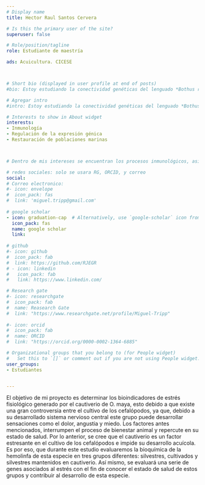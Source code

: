 ```yaml
---
# Display name
title: Hector Raul Santos Cervera

# Is this the primary user of the site?
superuser: false

# Role/position/tagline
role: Estudiante de maestría

ads: Acuicultura. CICESE



# Short bio (displayed in user profile at end of posts)
#bio: Estoy estudiando la conectividad genéticas del lenguado *Bothus robinsi* en el Golfo de México, utilizando RADseq

# Agregar intro
#intro: Estoy estudiando la conectividad genéticas del lenguado *Bothus robinsi* en el Golfo de México, utilizando RADseq

# Interests to show in About widget
interests: 
- Inmunología
- Regulación de la expresión génica
- Restauración de poblaciones marinas



# Dentro de mis intereses se encuentran los procesos inmunológicos, así como la expresión de genes (en este caso particular la transcriptómica). Así mismo es de mi interés el buceo científico y el repoblamiento de especies de importancia ecológica y económica.

# redes sociales: solo se usara RG, ORCID, y correo
social:
# Correo electronico:
#- icon: envelope
#  icon_pack: fas
#  link: 'miguel.tripp@gmail.com'
  
# google scholar
- icon: graduation-cap  # Alternatively, use `google-scholar` icon from `ai` icon pack
  icon_pack: fas
  name: google scholar
  link: 
  
# github
#- icon: github
#  icon_pack: fab
#  link: https://github.com/RJEGR
# - icon: linkedin
#   icon_pack: fab
#   link: https://www.linkedin.com/

# Research gate
#- icon: researchgate
#  icon_pack: fab
#  name: Reasearch Gate
#  link: "https://www.researchgate.net/profile/Miguel-Tripp"
  
#- icon: orcid
#  icon_pack: fab
#  name: ORCID
#  link: "https://orcid.org/0000-0002-1364-6885"

# Organizational groups that you belong to (for People widget)
#   Set this to `[]` or comment out if you are not using People widget.
user_groups:
- Estudiantes


---
```


El objetivo de mi proyecto es determinar los bioindicadores de estrés fisiológico generado por el cautiverio de O. maya, esto debido a que existe una gran controversia entre el cultivo de los cefalópodos, ya que, debido a su desarrollado sistema nervioso central este grupo puede desarrollar sensaciones como el dolor, angustia y miedo. Los factores antes mencionados, interrumpen el proceso de bienestar animal y  repercute en su estado de salud. Por lo anterior, se cree que el cautiverio es un factor estresante en el cultivo de los cefalópodos e impide su desarrollo acuícola. Es por eso, que durante este estudio evaluaremos la bioquímica de la hemolinfa de esta especie en tres grupos diferentes: silvestres, cultivados y silvestres mantenidos en cautiverio. Así mismo, se evaluará una serie de genes asociados al estrés con el fin de conocer el estado de salud de estos grupos y contribuir al desarrollo de esta especie. 
